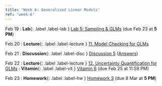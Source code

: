 ```yaml
---
title: 'Week 6: Generalized Linear Models'
ref: 'week-6'
---
```


Feb 19
: **Lab**{: .label .label-lab } [Lab 5: Sampling & GLMs](https://data102.datahub.berkeley.edu/hub/user-redirect/git-pull?repo=https%3A%2F%2Fgithub.com%2Fds-102%2Fsp24-materials&urlpath=lab%2Ftree%2Fsp24-materials%2Flab%2Flab05%2Flab05.ipynb&branch=main) (due Feb 23 at **5 PM**)

Feb 20
: **Lecture**{: .label .label-lecture } [11. Model Checking for GLMs](lecture/lec11)

Feb 21
: **Discussion**{: .label .label-disc } [Discussion 5](https://drive.google.com/file/d/1equD0d9sisV00MIYNcAgIj6xFrqtReO1/view?usp=sharing) ([Answers](https://drive.google.com/file/d/1LwoPi0p0HenyxMcl_kSPhe7AeRckVFUl/view?usp=drive_link))

Feb 22
: **Lecture**{: .label .label-lecture } [12. Uncertainty Quantification for GLMs](lecture/lec12)
: **Vitamin**{: .label .label-vit } [Vitamin 6](https://www.gradescope.com/courses/711377/assignments/4144859) (due Feb 25 at 11:59 PM)

Feb 23
: **Homework**{: .label .label-hw } [Homework 3](https://data102.datahub.berkeley.edu/hub/user-redirect/git-pull?repo=https%3A%2F%2Fgithub.com%2Fds-102%2Fsp24-materials&urlpath=lab%2Ftree%2Fsp24-materials%2Fhw%2Fhw3%2Fhw3.pdf&branch=main) (due 8 Mar at **5 PM**)
